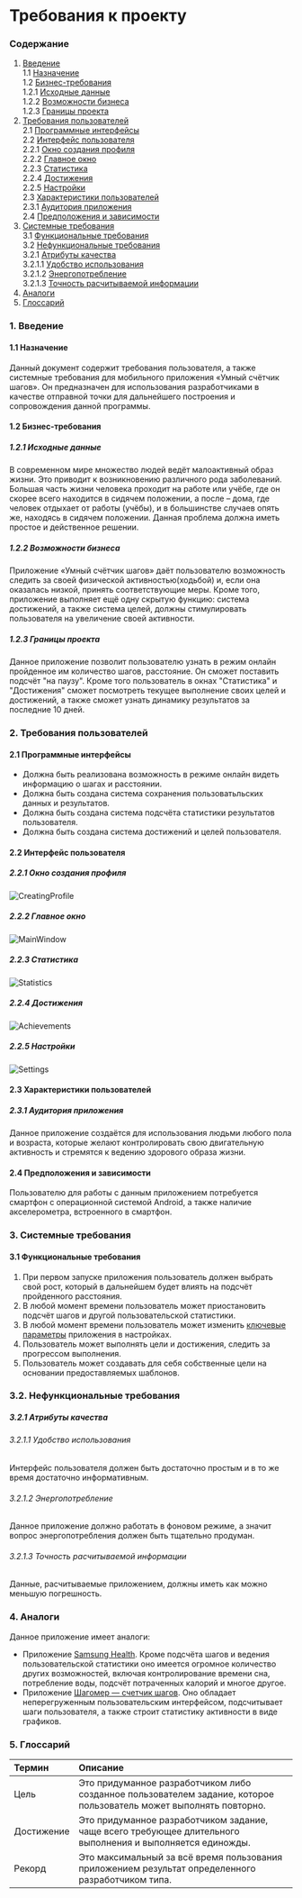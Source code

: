 # Требования к проекту
### Содержание
1. [Введение](#1) <br>
    1.1 [Назначение](#1.1) <br>
    1.2 [Бизнес-требования](#1.2) <br>
      1.2.1 [Исходные данные](#1.2.1) <br>
      1.2.2 [Возможности бизнеса](#1.2.2) <br>
      1.2.3 [Границы проекта](#1.2.3) <br>
  2. [Требования пользователей](#2) <br>
    2.1 [Программные интерфейсы](#2.1) <br>
    2.2 [Интерфейс пользователя](#2.2) <br>
      2.2.1 [Окно создания профиля](#2.2.1)<br>
      2.2.2 [Главное окно](#2.2.2)<br>
      2.2.3 [Статистика](#2.2.3)<br>
      2.2.4 [Достижения](#2.2.4)<br>
      2.2.5 [Настройки](#2.2.5)<br>
    2.3 [Характеристики пользователей](#2.3) <br>
      2.3.1 [Аудитория приложения](#2.3.1) <br>
    2.4 [Предположения и зависимости](#2.4) <br>
  3. [Системные требования](#3) <br>
    3.1 [Функциональные требования](#3.1) <br>
    3.2 [Нефункциональные требования](#3.2) <br>
      3.2.1 [Атрибуты качества](#3.2.1) <br>
        3.2.1.1 [Удобство использования](#3.2.1.1) <br>
        3.2.1.2 [Энергопотребление](#3.2.1.2) <br>
        3.2.1.3 [Точность расчитываемой информации](#3.2.1.3) <br>
  4. [Аналоги](#4) <br>
  5. [Глоссарий](#5) <br>
      

### 1. Введение <a name="1"></a>
#### 1.1 Назначение <a name="1.1"></a>
Данный документ содержит требования пользователя, а также системные требования для мобильного приложения «Умный счётчик шагов». 
Он предназначен для использования разработчиками в качестве отправной точки для дальнейшего построения и сопровождения данной программы.
#### 1.2 Бизнес-требования <a name="1.2"></a>
##### 1.2.1 Исходные данные <a name="1.2.1"></a>
В современном мире множество людей ведёт малоактивный образ жизни. Это приводит к возникновению различного рода заболеваний. 
Большая часть жизни человека проходит на работе или учёбе, где он скорее всего находится в сидячем положении, а после – дома, 
где человек отдыхает от работы (учёбы), и в большинстве случаев опять же, находясь в сидячем положении. Данная проблема должна 
иметь простое и действенное решении.
##### 1.2.2 Возможности бизнеса <a name="1.2.2"></a>
Приложение «Умный счётчик шагов» даёт пользователю возможность следить за своей физической активностью(ходьбой) и, 
если она оказалась низкой, принять соответствующие меры. Кроме того, приложение выполняет ещё одну скрытую функцию: 
система достижений, а также система целей, должны стимулировать пользователя на увеличение своей активности.
##### 1.2.3 Границы проекта <a name="1.2.3"></a>
Данное приложение позволит пользователю узнать в режим онлайн пройденное им количество шагов, расстояние.
Он сможет поставить подсчёт "на паузу". Кроме того пользователь в окнах "Статистика" и "Достижения" сможет посмотреть текущее выполнение 
своих целей и достижений, а также сможет узнать динамику результатов за последние 10 дней. 

### 2. Требования пользователей <a name="2"></a>
#### 2.1 Программные интерфейсы <a name="2.1"></a>
  - Должна быть реализована возможность в режиме онлайн видеть информацию о шагах и расстоянии.
  - Должна быть создана система сохранения пользоватьльских данных и результатов.
  - Должна быть создана система подсчёта статистики результатов пользователя.
  - Должна быть создана система достижений и целей пользователя.
#### 2.2 Интерфейс пользователя <a name="2.2"></a>
##### 2.2.1 Окно создания профиля <a name="2.2.1"></a>
  ![CreatingProfile](https://github.com/PeterZhukovetc/Smart-Step-Counter/blob/master/Other/Mockups/CreatingProfile.png)
##### 2.2.2 Главное окно <a name="2.2.2"></a>
  ![MainWindow](https://github.com/PeterZhukovetc/Smart-Step-Counter/blob/master/Other/Mockups/MainWindow.png)
##### 2.2.3 Статистика <a name="2.2.3"></a>
  ![Statistics](https://github.com/PeterZhukovetc/Smart-Step-Counter/blob/master/Other/Mockups/Statistics_.png)
##### 2.2.4 Достижения <a name="2.2.4"></a>
  ![Achievements](https://github.com/PeterZhukovetc/Smart-Step-Counter/blob/master/Other/Mockups/Achievements_.png)
##### 2.2.5 Настройки <a name="2.2.5"></a>
  ![Settings](https://github.com/PeterZhukovetc/Smart-Step-Counter/blob/master/Other/Mockups/Settings_.png)
#### 2.3 Характеристики пользователей <a name="2.3"></a>
##### 2.3.1 Аудитория приложения  <a name="2.3.1"></a>
Данное приложение создаётся для использования людьми любого пола и возраста, которые желают контролировать свою двигательную активность 
и стремятся к ведению здорового образа жизни.
#### 2.4 Предположения и зависимости <a name="2.4"></a>
Пользователю для работы с данным приложением потребуется смартфон с операционной системой Android, а также наличие акселерометра,
встроенного в смартфон.

### 3. Системные требования <a name="3"></a>
#### 3.1 Функциональные требования <a name="3.1"></a>
  1. При первом запуске приложения пользователь должен выбрать свой рост, который в дальнейшем будет влиять на подсчёт пройденного расстояния.
  2. В любой момент времени пользователь может приостановить подсчёт шагов и другой пользовательской статистики.
  3. В любой момент времени пользователь может изменить [ключевые параметры](#2.2.5) приложения в настройках.
  4. Пользователь может выполнять цели и достижения, следить за прогрессом выполнения.
  5. Пользователь может создавать для себя собственные цели на основании предоставляемых шаблонов. 
### 3.2. Нефункциональные требования <a name="3.2"></a>
##### 3.2.1 Атрибуты качества <a name="3.2.1"></a>
###### 3.2.1.1 Удобство использования <a name="3.2.1.1"></a>
Интерфейс пользователя должен быть достаточно простым и в то же время достаточно информативным.
###### 3.2.1.2 Энергопотребление <a name="3.2.1.2"></a>
Данное приложение должно работать в фоновом режиме, а значит вопрос энергопотребления должен быть тщательно продуман.
###### 3.2.1.3 Точность расчитываемой информации <a name="3.2.1.3"></a>
Данные, расчитываемые приложением, должны иметь как можно меньшую погрешность. 

### 4. Аналоги <a name="4"></a>
Данное приложение имеет аналоги:
  - Приложение [Samsung Health](https://play.google.com/store/apps/details?id=com.sec.android.app.shealth&hl=ru). Кроме подсчёта шагов и ведения пользовательской статистики оно имеется огромное количество других возможностей,
  включая контролирование времени сна, потребление воды, подсчёт потраченных калорий и многое другое. 
  - Приложение [Шагомер — счетчик шагов](https://play.google.com/store/apps/details?id=com.tayu.tau.pedometer&hl=ru). Оно обладает неперегруженным пользовательским интерфейсом, подсчитывает шаги пользователя, 
  а также строит статистику активности в виде графиков. 
  
  
### 5. Глоссарий <a name="5"></a>
| Термин | Описание |
|:--|:--|
| Цель | Это придуманное разработчиком либо созданное пользователем задание, которое пользователь может выполнять повторно.|
| Достижение | Это придуманное разработчиком задание, чаще всего требующее длительного выполнения и выполняется единожды.|
| Рекорд | Это максимальный за всё время пользования приложением результат определенного разработчиком типа.|





